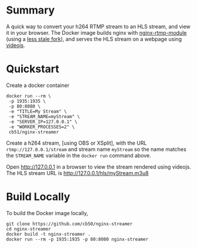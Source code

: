 # Summary

A quick way to convert your h264 RTMP stream to an HLS stream, and view it in your browser. The Docker image builds nginx with [nginx-rtmp-module](https://github.com/arut/nginx-rtmp-module) (using a [less stale fork](https://github.com/sergey-dryabzhinsky/nginx-rtmp-module)), and serves the HLS stream on a webpage using [videojs](https://github.com/videojs).

# Quickstart

Create a docker container
```
docker run --rm \
 -p 1935:1935 \
 -p 80:8080 \
 -e "TITLE=My Stream" \
 -e "STREAM_NAME=myStream" \
 -e "SERVER_IP=127.0.0.1" \
 -e "WORKER_PROCESSES=2" \
 cb51/nginx-streamer
```

Create a h264 stream, [using OBS or XSplit], with the URL `rtmp://127.0.0.1/stream` and stream name `myStream` so the name matches the `STREAM_NAME` variable in the `docker run` command above. 

Open http://127.0.0.1 in a browser to view the stream rendered using videojs.
The HLS stream URL is http://127.0.0.1/hls/myStream.m3u8

# Build Locally

To build the Docker image locally,
```
git clone https://github.com/cb50/nginx-streamer
cd nginx-streamer
docker build -t nginx-streamer .
docker run --rm -p 1935:1935 -p 80:8080 nginx-streamer
```